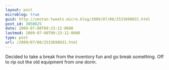 ```yaml
---
layout: post
microblog: true
guid: http://vmstan-tweets.micro.blog/2009/07/08/2533698031.html
post_id: 3050825
date: 2009-07-08T09:23:12-0600
lastmod: 2009-07-08T09:23:12-0600
type: post
url: /2009/07/08/2533698031.html
---
```

Decided to take a break from the inventory fun and go break something. Off to rip out the old equipment from one dorm.
